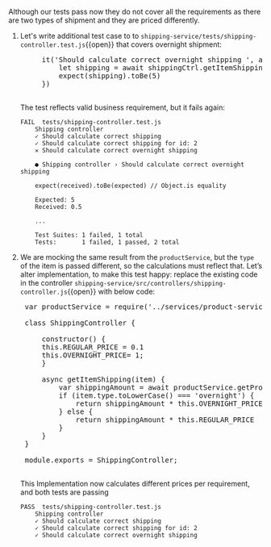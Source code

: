 Although our tests pass now they do not cover all the requirements as there are two types of shipment and they are priced differently. 

1. Let's write additional test case to to `shipping-service/tests/shipping-controller.test.js`{{open}} that covers overnight shipment:

    <pre class="file hljs js" data-target="clipboard">
        it('Should calculate correct overnight shipping ', async function () {
            let shipping = await shippingCtrl.getItemShipping({ id: 1, type: 'overnight' })
            expect(shipping).toBe(5)
        })
    </pre>

    The test reflects valid business requirement, but it fails again:

    ```text
    FAIL  tests/shipping-controller.test.js
        Shipping controller
        ✓ Should calculate correct shipping  
        ✓ Should calculate correct shipping for id: 2
        ✕ Should calculate correct overnight shipping  

        ● Shipping controller › Should calculate correct overnight shipping

        expect(received).toBe(expected) // Object.is equality

        Expected: 5
        Received: 0.5

        ...

        Test Suites: 1 failed, 1 total
        Tests:       1 failed, 1 passed, 2 total
    ```

1. We are mocking the same result from the `productService`, but the `type` of the item is passed different, so the calculations must reflect that. Let’s alter implementation, to make this test happy: replace the existing code in the controller `shipping-service/src/controllers/shipping-controller.js`{{open}} with below code:

    <pre class="file hljs js" data-filename="shipping-service/src/controllers/shipping-controller.js" data-target="replace">
    var productService = require('../services/product-service')

    class ShippingController {

        constructor() {
        this.REGULAR_PRICE = 0.1
        this.OVERNIGHT_PRICE= 1;
        }

        async getItemShipping(item) {
            var shippingAmount = await productService.getProductWeight(item.id)
            if (item.type.toLowerCase() === 'overnight') {
                return shippingAmount * this.OVERNIGHT_PRICE
            } else {
                return shippingAmount * this.REGULAR_PRICE
            }
        }
    }

    module.exports = ShippingController;
    </pre>

    This Implementation now calculates different prices per requirement, and both tests are passing

    ```text
    PASS  tests/shipping-controller.test.js
        Shipping controller
        ✓ Should calculate correct shipping  
        ✓ Should calculate correct shipping for id: 2
        ✓ Should calculate correct overnight shipping  
    ```
